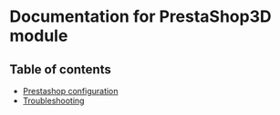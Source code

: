# Documentation for PrestaShop3D module

## Table of contents

- [Prestashop configuration](prestashop-config.md)
- [Troubleshooting](troubleshooting.md)
